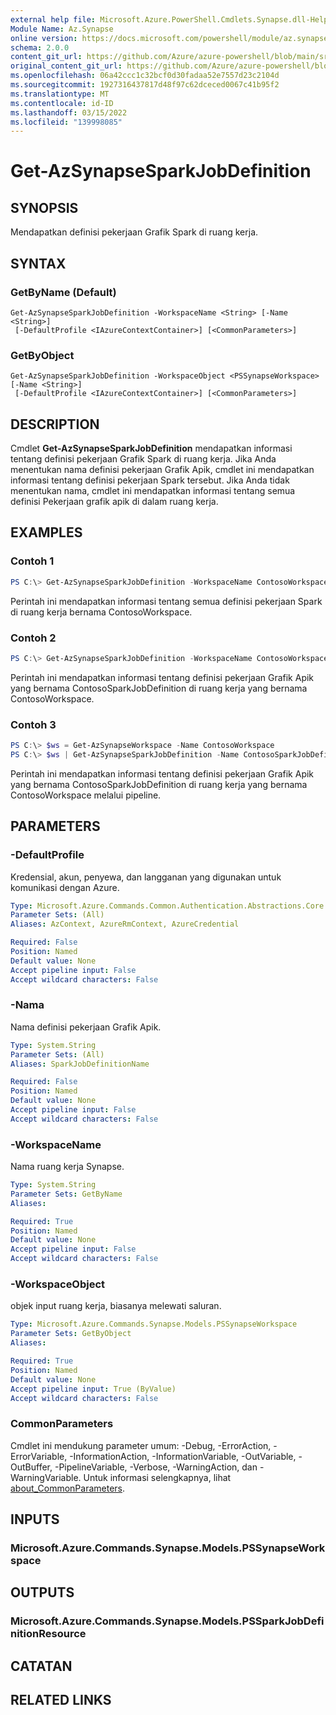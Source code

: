 ```yaml
---
external help file: Microsoft.Azure.PowerShell.Cmdlets.Synapse.dll-Help.xml
Module Name: Az.Synapse
online version: https://docs.microsoft.com/powershell/module/az.synapse/get-azsynapsesparkjobdefinition
schema: 2.0.0
content_git_url: https://github.com/Azure/azure-powershell/blob/main/src/Synapse/Synapse/help/Get-AzSynapseSparkJobDefinition.md
original_content_git_url: https://github.com/Azure/azure-powershell/blob/main/src/Synapse/Synapse/help/Get-AzSynapseSparkJobDefinition.md
ms.openlocfilehash: 06a42ccc1c32bcf0d30fadaa52e7557d23c2104d
ms.sourcegitcommit: 1927316437817d48f97c62dceced0067c41b95f2
ms.translationtype: MT
ms.contentlocale: id-ID
ms.lasthandoff: 03/15/2022
ms.locfileid: "139998085"
---
```

# Get-AzSynapseSparkJobDefinition

## SYNOPSIS
Mendapatkan definisi pekerjaan Grafik Spark di ruang kerja.

## SYNTAX

### GetByName (Default)
```
Get-AzSynapseSparkJobDefinition -WorkspaceName <String> [-Name <String>]
 [-DefaultProfile <IAzureContextContainer>] [<CommonParameters>]
```

### GetByObject
```
Get-AzSynapseSparkJobDefinition -WorkspaceObject <PSSynapseWorkspace> [-Name <String>]
 [-DefaultProfile <IAzureContextContainer>] [<CommonParameters>]
```

## DESCRIPTION
Cmdlet **Get-AzSynapseSparkJobDefinition** mendapatkan informasi tentang definisi pekerjaan Grafik Spark di ruang kerja. Jika Anda menentukan nama definisi pekerjaan Grafik Apik, cmdlet ini mendapatkan informasi tentang definisi pekerjaan Spark tersebut. Jika Anda tidak menentukan nama, cmdlet ini mendapatkan informasi tentang semua definisi Pekerjaan grafik apik di dalam ruang kerja.

## EXAMPLES

### Contoh 1
```powershell
PS C:\> Get-AzSynapseSparkJobDefinition -WorkspaceName ContosoWorkspace
```

Perintah ini mendapatkan informasi tentang semua definisi pekerjaan Spark di ruang kerja bernama ContosoWorkspace.

### Contoh 2
```powershell
PS C:\> Get-AzSynapseSparkJobDefinition -WorkspaceName ContosoWorkspace -Name ContosoJobDefinition
```

Perintah ini mendapatkan informasi tentang definisi pekerjaan Grafik Apik yang bernama ContosoSparkJobDefinition di ruang kerja yang bernama ContosoWorkspace.

### Contoh 3
```powershell
PS C:\> $ws = Get-AzSynapseWorkspace -Name ContosoWorkspace
PS C:\> $ws | Get-AzSynapseSparkJobDefinition -Name ContosoSparkJobDefinition
```

Perintah ini mendapatkan informasi tentang definisi pekerjaan Grafik Apik yang bernama ContosoSparkJobDefinition di ruang kerja yang bernama ContosoWorkspace melalui pipeline.

## PARAMETERS

### -DefaultProfile
Kredensial, akun, penyewa, dan langganan yang digunakan untuk komunikasi dengan Azure.

```yaml
Type: Microsoft.Azure.Commands.Common.Authentication.Abstractions.Core.IAzureContextContainer
Parameter Sets: (All)
Aliases: AzContext, AzureRmContext, AzureCredential

Required: False
Position: Named
Default value: None
Accept pipeline input: False
Accept wildcard characters: False
```

### -Nama
Nama definisi pekerjaan Grafik Apik.

```yaml
Type: System.String
Parameter Sets: (All)
Aliases: SparkJobDefinitionName

Required: False
Position: Named
Default value: None
Accept pipeline input: False
Accept wildcard characters: False
```

### -WorkspaceName
Nama ruang kerja Synapse.

```yaml
Type: System.String
Parameter Sets: GetByName
Aliases:

Required: True
Position: Named
Default value: None
Accept pipeline input: False
Accept wildcard characters: False
```

### -WorkspaceObject
objek input ruang kerja, biasanya melewati saluran.

```yaml
Type: Microsoft.Azure.Commands.Synapse.Models.PSSynapseWorkspace
Parameter Sets: GetByObject
Aliases:

Required: True
Position: Named
Default value: None
Accept pipeline input: True (ByValue)
Accept wildcard characters: False
```

### CommonParameters
Cmdlet ini mendukung parameter umum: -Debug, -ErrorAction, -ErrorVariable, -InformationAction, -InformationVariable, -OutVariable, -OutBuffer, -PipelineVariable, -Verbose, -WarningAction, dan -WarningVariable. Untuk informasi selengkapnya, lihat [about_CommonParameters](http://go.microsoft.com/fwlink/?LinkID=113216).

## INPUTS

### Microsoft.Azure.Commands.Synapse.Models.PSSynapseWorkspace

## OUTPUTS

### Microsoft.Azure.Commands.Synapse.Models.PSSparkJobDefinitionResource

## CATATAN

## RELATED LINKS
